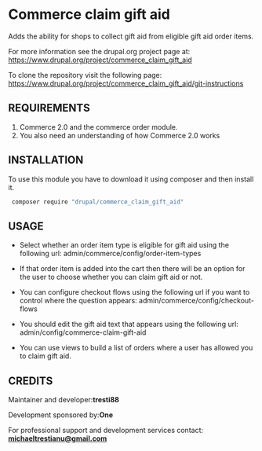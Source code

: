 Commerce claim gift aid
=======

Adds the ability for shops to collect gift aid from eligible
 gift aid order items.
 
 For more information see the drupal.org project page at:
 https://www.drupal.org/project/commerce_claim_gift_aid
 
 To clone the repository visit the following page:
 https://www.drupal.org/project/commerce_claim_gift_aid/git-instructions

REQUIREMENTS
-------------
1. Commerce 2.0 and the commerce order module.
2. You also need an understanding of how Commerce 2.0 works

INSTALLATION
-------------
To use this module you have to download it using composer and then install it.

   ```sh
    composer require "drupal/commerce_claim_gift_aid"
   ```
USAGE
-------------

* Select whether an order item type is eligible for gift aid using the
following url:
admin/commerce/config/order-item-types

* If that order item is added into the cart then there will be an option for
the user to choose whether you can claim gift aid or not.

 * You can configure checkout flows using the following url if you want to
control where the question appears:
admin/commerce/config/checkout-flows

 * You should edit the gift aid text that appears using the following url:
admin/config/commerce-claim-gift-aid

 * You can use views to build a list of orders where a user has allowed you
to claim gift aid.

CREDITS
-------------
Maintainer and developer:**tresti88**

Development sponsored by:**One**

For professional support and development services contact:
**michaeltrestianu@gmail.com**
